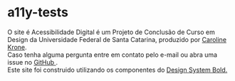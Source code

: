 # a11y-tests

O site é Acessibilidade Digital é um Projeto de Conclusão de Curso em Design da Universidade Federal de Santa Catarina, produzido por <a href="https://twitter.com/carolinekrone">Caroline Krone</a>.
<br />
Caso tenha alguma pergunta entre em contato pelo e-mail ou abra
uma issue no
<a
                href="https://github.com/carolinekrone/a11y-tests"
                target="_blank"
                alt="Página do projeto no GitHub"
              >
GitHub
</a>
. <br />
Este site foi construido utilizando os componentes do
<a
                href="https://bold.bridge.ufsc.br/"
                target="_blank"
                alt="Design system Bold"
              >
Design System Bold. </a>
